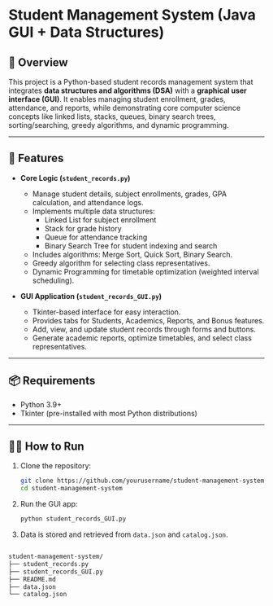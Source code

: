 
# Student Management System (Java GUI + Data Structures)

## 📌 Overview
This project is a Python-based student records management system that integrates **data structures and algorithms (DSA)** with a **graphical user interface (GUI)**. It enables managing student enrollment, grades, attendance, and reports, while demonstrating core computer science concepts like linked lists, stacks, queues, binary search trees, sorting/searching, greedy algorithms, and dynamic programming.

---

## 🚀 Features

- **Core Logic (`student_records.py`)**
  - Manage student details, subject enrollments, grades, GPA calculation, and attendance logs.
  - Implements multiple data structures:
    - Linked List for subject enrollment  
    - Stack for grade history  
    - Queue for attendance tracking  
    - Binary Search Tree for student indexing and search  
  - Includes algorithms: Merge Sort, Quick Sort, Binary Search.  
  - Greedy algorithm for selecting class representatives.  
  - Dynamic Programming for timetable optimization (weighted interval scheduling).

- **GUI Application (`student_records_GUI.py`)**
  - Tkinter-based interface for easy interaction.  
  - Provides tabs for Students, Academics, Reports, and Bonus features.  
  - Add, view, and update student records through forms and buttons.  
  - Generate academic reports, optimize timetables, and select class representatives.

---

## 📦 Requirements

- Python 3.9+  
- Tkinter (pre-installed with most Python distributions)

---

## 🧑‍💻 How to Run
1. Clone the repository:
   ```bash
   git clone https://github.com/yourusername/student-management-system.git
   cd student-management-system
   ````
2. Run the GUI app:

   ```bash
   python student_records_GUI.py
   ```
3. Data is stored and retrieved from `data.json` and `catalog.json`.


```bash

student-management-system/
├── student_records.py
├── student_records_GUI.py
├── README.md
├── data.json
└── catalog.json


